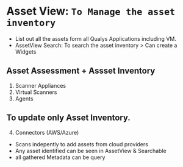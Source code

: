 # Asset View: `To Manage the asset inventory`
- List out all the assets form all Qualys Applications including VM.
- AssetView Search: To search the asset inventory > Can create a Widgets

## Asset Assessment + Assset Inventory
1. Scanner Appliances
2. Virtual Scanners
3. Agents

## To update only Asset Inventory.
4. Connectors (AWS/Azure)
- Scans indepently to add assets from cloud providers
- Any asset identified can be seen in AssetView & Searchable
- all gathered Metadata can be query
